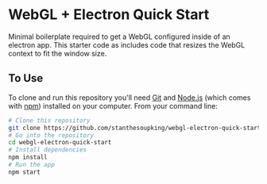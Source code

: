 # WebGL + Electron Quick Start

Minimal boilerplate required to get a WebGL configured inside of an electron app. This starter code as includes code that resizes the WebGL context to fit the window size.

## To Use

To clone and run this repository you'll need [Git](https://git-scm.com) and [Node.js](https://nodejs.org/en/download/) (which comes with [npm](http://npmjs.com)) installed on your computer. From your command line:

```bash
# Clone this repository
git clone https://github.com/stanthesoupking/webgl-electron-quick-start
# Go into the repository
cd webgl-electron-quick-start
# Install dependencies
npm install
# Run the app
npm start
```